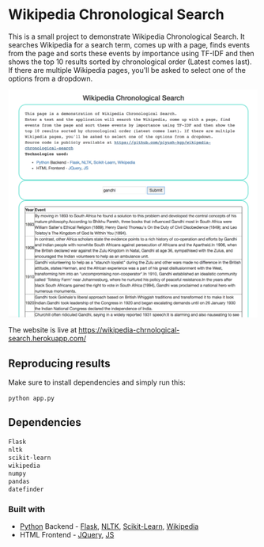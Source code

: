 # Wikipedia Chronological Search

This is a small project to demonstrate Wikipedia Chronological Search. It searches Wikipedia for a search term, comes up with a page, finds events from the page and sorts these events by importance using TF-IDF and then shows the top 10 results sorted by chronological order (Latest comes last). If there are multiple Wikipedia pages, you'll be asked to select one of the options from a dropdown.

<img src = "Screen Shot 2018-12-03 at 4.04.11 AM.png"/>

The website is live at <https://wikipedia-chrnological-search.herokuapp.com/>

## Reproducing results
Make sure to install dependencies and simply run this:

```python app.py```

## Dependencies
```
Flask
nltk
scikit-learn
wikipedia
numpy
pandas
datefinder
```

### Built with
  <ul align="left">
    <li>
      <a href="https://www.python.org/">Python</a> Backend - <a href="http://flask.pocoo.org/">Flask</a>, <a href="http://www.nltk.org/">NLTK</a>, <a href="https://scikit-learn.org">Scikit-Learn</a>,   <a href="https://wikipedia.readthedocs.io/">Wikipedia</a></li>
    <li>HTML Frontend - <a href="https://jquery.com/">JQuery</a>, <a href="https://www.javascript.com/">JS</a></li>
</ul>
